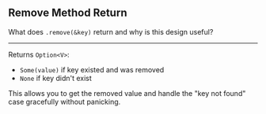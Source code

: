 ## Remove Method Return

What does `.remove(&key)` return and why is this design useful?

---

Returns `Option<V>`:
- `Some(value)` if key existed and was removed
- `None` if key didn't exist

This allows you to get the removed value and handle the "key not found" case gracefully without panicking.

